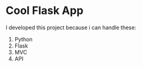 Cool Flask App
=======

I developed this project because i can handle these:
1. Python
2. Flask
3. MVC
4. API
